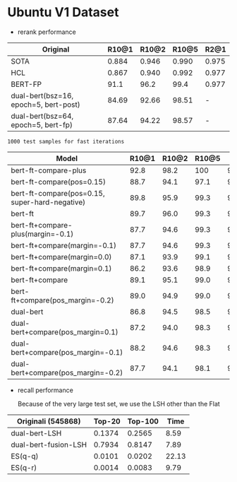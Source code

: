 # Ubuntu V1 Dataset

* rerank performance

| Original       | R10@1 | R10@2 | R10@5 | R2@1   |
| -------------- | ----- | ----- | ----- | ------ |
| SOTA           | 0.884 | 0.946 | 0.990 | 0.975  |
| HCL            | 0.867 | 0.940 | 0.992 | 0.977  |
| BERT-FP        | 91.1  | 96.2  | 99.4  | 0.977  |
| dual-bert(bsz=16, epoch=5, bert-post) | 84.69 | 92.66 | 98.51 | - |
| dual-bert(bsz=64, epoch=5, bert-fp) | 87.64 | 94.22 | 98.57  | - |

    1000 test samples for fast iterations

| Model             | R10@1 | R10@2 | R10@5 | MRR    |
| ----------------- | ----- | ----- | ----- | ------ |
| bert-ft-compare-plus   | 92.8  | 98.2  | 100  | 96.07  |
| bert-ft-compare(pos=0.15)   | 88.7  | 94.1  | 97.1  | 92.69  |
| bert-ft-compare(pos=0.15, super-hard-negative)   | 89.8  | 95.9  | 99.3  | 93.91  |
| bert-ft           | 89.7  | 96.0  | 99.3  | 93.92  |
| bert-ft+compare-plus(margin=-0.1)   | 87.7  | 94.6  | 99.3  | 92.63  |
| bert-ft+compare(margin=-0.1)   | 87.7  | 94.6  | 99.3  | 92.63  |
| bert-ft+compare(margin=0.0)   | 87.1  | 93.9  | 99.1  | 92.14  |
| bert-ft+compare(margin=0.1)   | 86.2  | 93.6  | 98.9  | 91.59  |
| bert-ft+compare   | 89.1  | 95.1  | 99.0  | 93.38  |
| bert-ft+compare(pos_margin=-0.2)   | 89.0  | 94.9  | 99.0  | 93.3  |
| dual-bert         | 86.8  | 94.5  | 98.5  | 91.98  |
| dual-bert+compare(pos_margin=0.1) | 87.2  | 94.0  | 98.3  | 92.1  |
| dual-bert+compare(pos_margin=-0.1) | 88.2  | 94.6  | 98.3  | 92.72  |
| dual-bert+compare(pos_margin=-0.2) | 87.7  | 94.1  | 98.1  | 92.33  |

* recall performance

    Because of the very large test set, we use the LSH other than the Flat

| Originali (545868)       | Top-20 | Top-100 | Time |
| -------------- | ----- | ----- | ------ |
| dual-bert-LSH | 0.1374 | 0.2565 | 8.59  |
| dual-bert-fusion-LSH | 0.7934 | 0.8147 | 7.89  |
| ES(q-q) | 0.0101 | 0.0202 | 22.13 |
| ES(q-r) | 0.0014 | 0.0083 | 9.79 |
